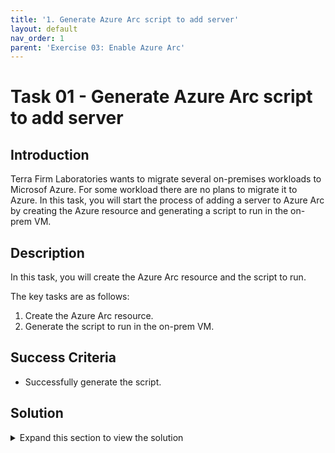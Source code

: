 ```yaml
---
title: '1. Generate Azure Arc script to add server'
layout: default
nav_order: 1
parent: 'Exercise 03: Enable Azure Arc'
---
```


# Task 01 - Generate Azure Arc script to add server

## Introduction

Terra Firm Laboratories wants to migrate several on-premises workloads to Microsof Azure. For some workload there are no plans to migrate it to Azure. In this task, you will start the process of adding a server to Azure Arc by creating the Azure resource and generating a script to run in the on-prem VM.

## Description

In this task, you will create the Azure Arc resource and the script to run.

The key tasks are as follows:
1. Create the Azure Arc resource.
2. Generate the script to run in the on-prem VM.

## Success Criteria

* Successfully generate the script.

## Solution

<details markdown="block">
<summary>Expand this section to view the solution</summary>

1. Sign in to the [Azure Portal](https://portal.azure.com). Ensure that you're using a subscription associated with the same resources you created during the Before the hands-on lab set up.

2. In the **Search resources, services, and docs** box at the top of the portal, search for **Azure Arc**, then select the **Azure Arc** service.

3. Under **Azure Arc resources**, select the **Machines**.

4. On the **Azure Arc | Machines** pane, select the **+ Add/Create** option and then the **Add a machine** option.

4. On the **Add servers with Azure Arc** pane, under **Add a single server** select **Generate script**.

5. On the **Add a server with Azure Arc** pane, enter the following values, then select **Next**.

    - **Resource group**: Select the Resource Group created for this lab. For example: `terrafirm`.
    - **Region**: Select **North Central US**.
    - **Operating system**: `Linux`
    - **Connectivity method**: `Public endpoint`

7. On the **Tags** tab, enter the following tag values to identify this server, then select **Next**:

    - **Datacenter**: `headquarters`
    - **City**: `Milwaukee`
    - **StateOrDistrict**: `WI`
    - **CountryOrRegion**: `USA`

8. On the **Download and run script** tab, select **Download** to download the generated script. By default, the script named `OnboardingScript.sh` will be saved to the `Downloads` folder.

</details>